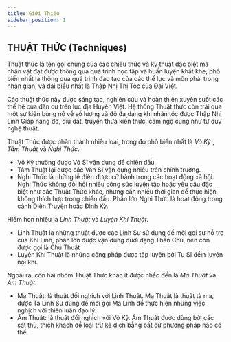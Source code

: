 ```yaml
---
title: Giới Thiệu
sidebar_position: 1
---
```


## THUẬT THỨC (Techniques)

Thuật thức là tên gọi chung của các chiêu thức và kỹ thuật đặc biệt mà nhân vật đạt được thông qua quá trình học tập và huấn luyện khắt khe, phổ biến nhất là thông qua quá trình đào tạo của các thế lực và môn phái trong nhân gian, và đại biểu nhất là Thập Nhị Thị Tộc của Đại Việt.

Các thuật thức này được sáng tạo, nghiên cứu và hoàn thiện xuyên suốt các thế hệ của dân cư trên lục địa Huyền Việt. Hệ thống Thuật thức còn trải qua một sự kiện bùng nổ về số lượng và độ đa dạng khi nhân tộc được Thập Nhị Linh Giáp nâng đỡ, dìu dắt, truyền thừa kiến thức, cảm ngộ cũng như tư duy nghệ thuật.

Thuật Thức được phân thành nhiều loại, trong đó phổ biến nhất là *Võ Kỹ* , *Tâm Thuật* và *Nghi Thức*.

- Võ Kỹ thường được Võ Sĩ vận dụng để chiến đấu.
- Tâm Thuật lại được các Văn Sĩ vận dụng nhiều trên chính trường.
- Nghi Thức là những lễ điển được cử hành trong các hoạt động xã hội. Nghi Thức không đòi hỏi nhiều công sức luyện tập hoặc yêu cầu đặc biệt như các Thuật Thức khác, nhưng cần nhiều thời gian để thực hiện, không thích hợp trong chiến đấu. Phần lớn Nghi Thức là hoạt động trong cảnh Diễn Truyện hoặc Đình Kỳ.

Hiếm hơn nhiều là *Linh Thuật* và *Luyện Khí Thuật*.
- Linh Thuật là những thuật được các Linh Sư sử dụng để mời gọi sự hỗ trợ của Khí Linh, phần lớn được vận dụng dưới dạng Thần Chú, nên còn được gọi là Chú Thuật
- Luyện Khí Thuật là những công pháp được tập luyện bởi Tu Sĩ đểìn luyện nội khí.

Ngoài ra, còn hai nhóm Thuật Thức khác ít được nhắc đến là *Ma Thuật* và *Ám Thuật*.
- Ma Thuật: là thuật đối nghịch với Linh Thuật. Ma Thuật là thuật tà ma, được Tà Linh Sư dùng để mời gọi Ma Linh  để thực hiện những việc nghịch với thiên luân đạo lý.
- Ám Thuật: là thuật đối nghịch với Võ Kỹ. Ám Thuật được dùng bởi các sát thủ, thích khách để loại trừ kẻ địch bằng bất cứ phương pháp nào có thể.